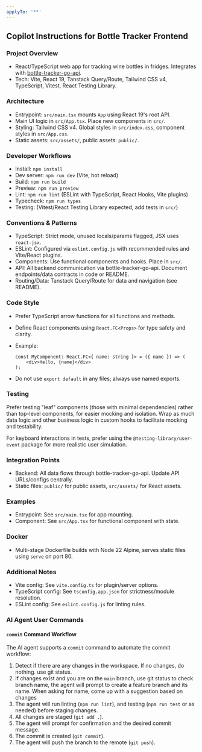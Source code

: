 ```yaml
---
applyTo: '**'
---
```

## Copilot Instructions for Bottle Tracker Frontend

### Project Overview
- React/TypeScript web app for tracking wine bottles in fridges. Integrates with [bottle-tracker-go-api](https://github.com/mariusfa/bottle-tracker-go-api).
- Tech: Vite, React 19, Tanstack Query/Route, Tailwind CSS v4, TypeScript, Vitest, React Testing Library.

### Architecture
- Entrypoint: `src/main.tsx` mounts `App` using React 19's root API.
- Main UI logic in `src/App.tsx`. Place new components in `src/`.
- Styling: Tailwind CSS v4. Global styles in `src/index.css`, component styles in `src/App.css`.
- Static assets: `src/assets/`, public assets: `public/`.

### Developer Workflows
- Install: `npm install`
- Dev server: `npm run dev` (Vite, hot reload)
- Build: `npm run build`
- Preview: `npm run preview`
- Lint: `npm run lint` (ESLint with TypeScript, React Hooks, Vite plugins)
- Typecheck: `npm run types`
- Testing: (Vitest/React Testing Library expected, add tests in `src/`)

### Conventions & Patterns
- TypeScript: Strict mode, unused locals/params flagged, JSX uses `react-jsx`.
- ESLint: Configured via `eslint.config.js` with recommended rules and Vite/React plugins.
- Components: Use functional components and hooks. Place in `src/`.
- API: All backend communication via bottle-tracker-go-api. Document endpoints/data contracts in code or README.
- Routing/Data: Tanstack Query/Route for data and navigation (see README).

### Code Style
- Prefer TypeScript arrow functions for all functions and methods.
- Define React components using `React.FC<Props>` for type safety and clarity.
- Example:
	```tsx
	const MyComponent: React.FC<{ name: string }> = ({ name }) => (
		<div>Hello, {name}</div>
	);
	```

- Do not use `export default` in any files; always use named exports.


### Testing

Prefer testing "leaf" components (those with minimal dependencies) rather than top-level components, for easier mocking and isolation.
Wrap as much data logic and other business logic in custom hooks to facilitate mocking and testability.

For keyboard interactions in tests, prefer using the `@testing-library/user-event` package for more realistic user simulation.


### Integration Points
- Backend: All data flows through bottle-tracker-go-api. Update API URLs/configs centrally.
- Static files: `public/` for public assets, `src/assets/` for React assets.

### Examples
- Entrypoint: See `src/main.tsx` for app mounting.
- Component: See `src/App.tsx` for functional component with state.

### Docker
- Multi-stage Dockerfile builds with Node 22 Alpine, serves static files using `serve` on port 80.

### Additional Notes
- Vite config: See `vite.config.ts` for plugin/server options.
- TypeScript config: See `tsconfig.app.json` for strictness/module resolution.
- ESLint config: See `eslint.config.js` for linting rules.

### AI Agent User Commands

#### `commit` Command Workflow

The AI agent supports a `commit` command to automate the commit workflow:

1. Detect if there are any changes in the workspace. If no changes, do nothing. use git status.
2. If changes exist and you are on the `main` branch, use git status to check branch name, the agent will prompt to create a feature branch and its name. When asking for name, come up with a suggestion based on changes
3. The agent will run linting (`npm run lint`), and testing (`npm run test` or as needed) before staging changes.
4. All changes are staged (`git add .`).
5. The agent will prompt for confirmation and the desired commit message.
6. The commit is created (`git commit`).
7. The agent will push the branch to the remote (`git push`).